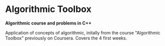 # Algorithmic Toolbox
__Algorithmic course and problems in C++__

Application of concepts of algorithmic, initally from the course "Algorithmic Toolbox" previously on Coursera. 
Covers the 4 first weeks.
